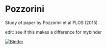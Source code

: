 # Pozzorini
Study of paper by Pozzorini et al  PLOS (2015)

edit: see if this makes a difference for mybinder


[![Binder](http://mybinder.org/badge.svg)](http://mybinder.org:/repo/skailasa/pozzorini)
